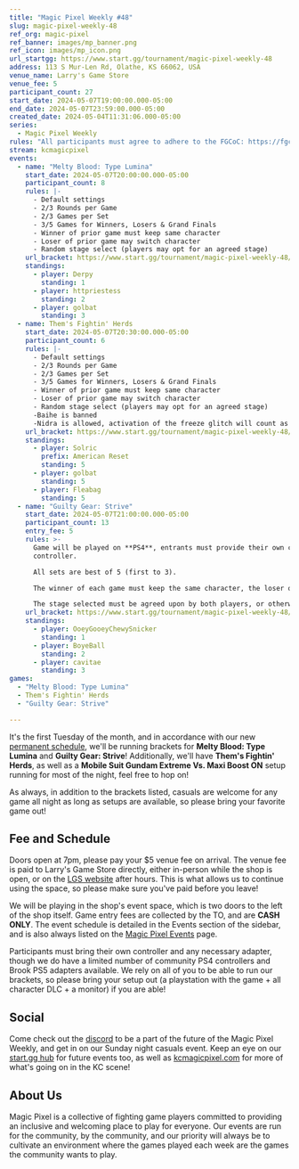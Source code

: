 ```yaml
---
title: "Magic Pixel Weekly #48"
slug: magic-pixel-weekly-48
ref_org: magic-pixel
ref_banner: images/mp_banner.png
ref_icon: images/mp_icon.png
url_startgg: https://www.start.gg/tournament/magic-pixel-weekly-48
address: 113 S Mur-Len Rd, Olathe, KS 66062, USA
venue_name: Larry's Game Store
venue_fee: 5
participant_count: 27
start_date: 2024-05-07T19:00:00.000-05:00
end_date: 2024-05-07T23:59:00.000-05:00
created_date: 2024-05-04T11:31:06.000-05:00
series:
  - Magic Pixel Weekly
rules: "All participants must agree to adhere to the FGCoC: https://fgcoc.com/"
stream: kcmagicpixel
events:
  - name: "Melty Blood: Type Lumina"
    start_date: 2024-05-07T20:00:00.000-05:00
    participant_count: 8
    rules: |-
      - Default settings
      - 2/3 Rounds per Game
      - 2/3 Games per Set
      - 3/5 Games for Winners, Losers & Grand Finals
      - Winner of prior game must keep same character
      - Loser of prior game may switch character
      - Random stage select (players may opt for an agreed stage)
    url_bracket: https://www.start.gg/tournament/magic-pixel-weekly-48/events/melty-blood-type-lumina/brackets/1654519/2466483
    standings:
      - player: Derpy
        standing: 1
      - player: httpriestess
        standing: 2
      - player: golbat
        standing: 3
  - name: Them's Fightin' Herds
    start_date: 2024-05-07T20:30:00.000-05:00
    participant_count: 6
    rules: |-
      - Default settings
      - 2/3 Rounds per Game
      - 2/3 Games per Set
      - 3/5 Games for Winners, Losers & Grand Finals
      - Winner of prior game must keep same character
      - Loser of prior game may switch character
      - Random stage select (players may opt for an agreed stage)
      -Baihe is banned
      -Nidra is allowed, activation of the freeze glitch will count as a loss
    url_bracket: https://www.start.gg/tournament/magic-pixel-weekly-48/events/them-s-fightin-herds/brackets/1654517/2466481
    standings:
      - player: Solric
        prefix: American Reset
        standing: 5
      - player: golbat
        standing: 5
      - player: Fleabag
        standing: 5
  - name: "Guilty Gear: Strive"
    start_date: 2024-05-07T21:00:00.000-05:00
    participant_count: 13
    entry_fee: 5
    rules: >-
      Game will be played on **PS4**, entrants must provide their own compatible
      controller.  

      All sets are best of 5 (first to 3).  

      The winner of each game must keep the same character, the loser of that game may switch characters.  

      The stage selected must be agreed upon by both players, or otherwise selected at random.
    url_bracket: https://www.start.gg/tournament/magic-pixel-weekly-48/events/guilty-gear-strive/brackets/1654515/2466479
    standings:
      - player: OoeyGooeyChewySnicker
        standing: 1
      - player: BoyeBall
        standing: 2
      - player: cavitae
        standing: 3
games:
  - "Melty Blood: Type Lumina"
  - Them's Fightin' Herds
  - "Guilty Gear: Strive"

---
```


It's the first Tuesday of the month, and in accordance with our new [permanent schedule](https://kcmagicpixel.com/events/), we'll be running brackets for **Melty Blood: Type Lumina** and **Guilty Gear: Strive**! Additionally, we'll have **Them's Fightin' Herds**, as well as a **Mobile Suit Gundam Extreme Vs. Maxi Boost ON** setup running for most of the night, feel free to hop on!

As always, in addition to the brackets listed, casuals are welcome for any game all night as long as setups are available, so please bring your favorite game out! 

## Fee and Schedule

Doors open at 7pm, please pay your $5 venue fee on arrival. The venue fee is paid to Larry's Game Store directly, either in-person while the shop is open, or on the [LGS website](https://www.larrysgamestore.com/products/kc-magic-pixel-5) after hours. This is what allows us to continue using the space, so please make sure you've paid before you leave!

We will be playing in the shop's event space, which is two doors to the left of the shop itself. Game entry fees are collected by the TO, and are **CASH ONLY**. The event schedule is detailed in the Events section of the sidebar, and is also always listed on the [Magic Pixel Events](https://kcmagicpixel.com/events/) page.

Participants must bring their own controller and any necessary adapter, though we do have a limited number of community PS4 controllers and Brook PS5 adapters available. We rely on all of you to be able to run our brackets, so please bring your setup out (a playstation with the game + all character DLC + a monitor) if you are able!  

## Social

Come check out the [discord](https://discord.gg/jkmn6CVrrQ) to be a part of the future of the Magic Pixel Weekly, and get in on our Sunday night casuals event. Keep an eye on our [start.gg hub](https://www.start.gg/hub/magic-pixel) for future events too, as well as [kcmagicpixel.com](https://kcmagicpixel.com) for more of what's going on in the KC scene!

## About Us

Magic Pixel is a collective of fighting game players committed to providing an inclusive and welcoming place to play for everyone. Our events are run for the community, by the community, and our priority will always be to cultivate an environment where the games played each week are the games the community wants to play.
  